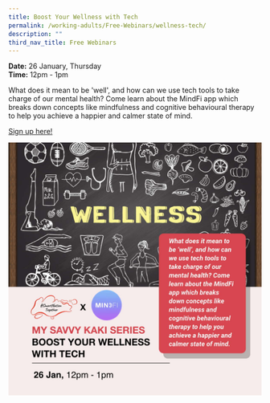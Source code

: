 ```yaml
---
title: Boost Your Wellness with Tech
permalink: /working-adults/Free-Webinars/wellness-tech/
description: ""
third_nav_title: Free Webinars
---
```

**Date:** 26 January, Thursday
<br> **Time:** 12pm - 1pm

What does it mean to be 'well', and how can we use tech tools to take charge of our mental health? Come learn about the MindFi app which breaks down concepts like mindfulness and cognitive behavioural therapy to help you achieve a happier and calmer state of mind. 

[Sign up here!](https://go.gov.sg/wa-wellnesstech-jan23)

![free webinar on boosting wellness with tech](/images/Jan%202023/Seniors_26%20Jan2023.jpeg)